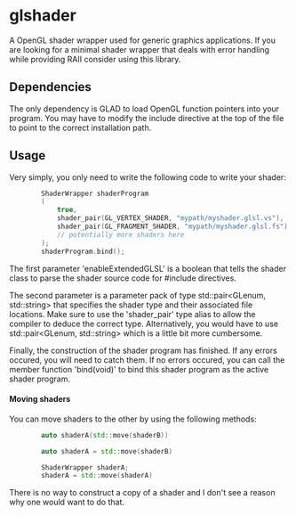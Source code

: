 # glshader

A OpenGL shader wrapper used for generic graphics applications. If you are looking for a minimal shader wrapper that deals with error handling while 
providing RAII consider using this library.

## Dependencies

The only dependency is GLAD to load OpenGL function pointers into your program. You may have to modify the include directive at the top of the file 
to point to the correct installation path.

## Usage

Very simply, you only need to write the following code to write your shader:
```c++
    	ShaderWrapper shaderProgram
		(
			true,
			shader_pair(GL_VERTEX_SHADER, "mypath/myshader.glsl.vs"),
			shader_pair(GL_FRAGMENT_SHADER, "mypath/myshader.glsl.fs")
            // potentially more shaders here
		);
		shaderProgram.bind();
```

The first parameter 'enableExtendedGLSL' is a boolean that tells the shader class to parse the shader source code for #include directives.

The second parameter is a parameter pack of type std::pair<GLenum, std::string> that specifies the shader type and their associated 
file locations. Make sure to use the 'shader_pair' type alias to allow the compiler to deduce the correct type. Alternatively, you would 
have to use std::pair<GLenum, std::string> which is a little bit more cumbersome. 

Finally, the construction of the shader program has finished. If any errors occured, you will need to catch them. If no errors occured,
you can call the member function 'bind(void)' to bind this shader program as the active shader program.

#### Moving shaders

You can move shaders to the other by using the following methods:

```c++
		auto shaderA(std::move(shaderB))
```
```c++
		auto shaderA = std::move(shaderB)
```
```c++
		ShaderWrapper shaderA;
		shaderA = std::move(shaderA)
```

There is no way to construct a copy of a shader and I don't see a reason why one would want to do that.